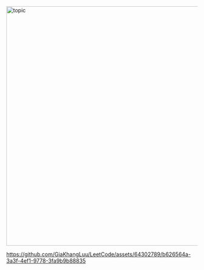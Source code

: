 <img width="630" alt="topic" src="https://github.com/GiaKhangLuu/LeetCode/assets/64302789/b5c36900-2e5f-4633-9254-588ad245b49e">

https://github.com/GiaKhangLuu/LeetCode/assets/64302789/b626564a-3a3f-4ef1-9778-3fa9b9b88835


